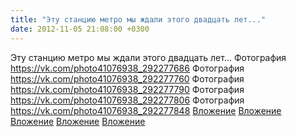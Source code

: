 ```yaml
---
title: "Эту станцию метро мы ждали этого двадцать лет..."
date: 2012-11-05 21:08:00 +0300
---
```


Эту станцию метро мы ждали этого двадцать лет...
Фотография
<a class="vk-attach" href="https://vk.com/photo41076938_292277686">https://vk.com/photo41076938_292277686</a>
Фотография
<a class="vk-attach" href="https://vk.com/photo41076938_292277760">https://vk.com/photo41076938_292277760</a>
Фотография
<a class="vk-attach" href="https://vk.com/photo41076938_292277790">https://vk.com/photo41076938_292277790</a>
Фотография
<a class="vk-attach" href="https://vk.com/photo41076938_292277806">https://vk.com/photo41076938_292277806</a>
Фотография
<a class="vk-attach" href="https://vk.com/photo41076938_292277848">https://vk.com/photo41076938_292277848</a>
<a class="vk-attach" href="https://vk.com/photo41076938_292277686">Вложение</a>
<a class="vk-attach" href="https://vk.com/photo41076938_292277760">Вложение</a>
<a class="vk-attach" href="https://vk.com/photo41076938_292277790">Вложение</a>
<a class="vk-attach" href="https://vk.com/photo41076938_292277806">Вложение</a>
<a class="vk-attach" href="https://vk.com/photo41076938_292277848">Вложение</a>
